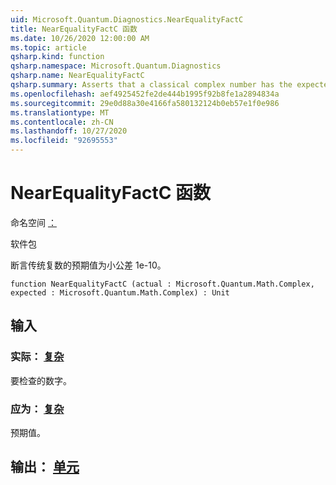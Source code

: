 ```yaml
---
uid: Microsoft.Quantum.Diagnostics.NearEqualityFactC
title: NearEqualityFactC 函数
ms.date: 10/26/2020 12:00:00 AM
ms.topic: article
qsharp.kind: function
qsharp.namespace: Microsoft.Quantum.Diagnostics
qsharp.name: NearEqualityFactC
qsharp.summary: Asserts that a classical complex number has the expected value up to a small tolerance of 1e-10.
ms.openlocfilehash: aef4925452fe2de444b1995f92b8fe1a2894834a
ms.sourcegitcommit: 29e0d88a30e4166fa580132124b0eb57e1f0e986
ms.translationtype: MT
ms.contentlocale: zh-CN
ms.lasthandoff: 10/27/2020
ms.locfileid: "92695553"
---
```

# <a name="nearequalityfactc-function"></a>NearEqualityFactC 函数

命名空间 [：](xref:Microsoft.Quantum.Diagnostics)

软件包 [](https://nuget.org/packages/)


断言传统复数的预期值为小公差 1e-10。

```qsharp
function NearEqualityFactC (actual : Microsoft.Quantum.Math.Complex, expected : Microsoft.Quantum.Math.Complex) : Unit
```


## <a name="input"></a>输入

### <a name="actual--complex"></a>实际： [复杂](xref:Microsoft.Quantum.Math.Complex)

要检查的数字。


### <a name="expected--complex"></a>应为： [复杂](xref:Microsoft.Quantum.Math.Complex)

预期值。



## <a name="output--unit"></a>输出： [单元](xref:microsoft.quantum.lang-ref.unit)

